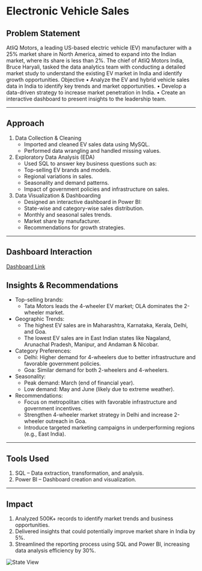 # Electronic Vehicle Sales

## Problem Statement
AtliQ Motors, a leading US-based electric vehicle (EV) manufacturer with a 25% market share in North America, aimed to expand into the Indian market, where its share is less than 2%. The chief of AtliQ Motors India, Bruce Haryali, tasked the data analytics team with conducting a detailed market study to understand the existing EV market in India and identify growth opportunities.
Objective
•	Analyze the EV and hybrid vehicle sales data in India to identify key trends and market opportunities.
•	Develop a data-driven strategy to increase market penetration in India.
•	Create an interactive dashboard to present insights to the leadership team.
________________________________________
## Approach
1.	Data Collection & Cleaning
	- Imported and cleaned EV sales data using MySQL.
	- Performed data wrangling and handled missing values.
2.	Exploratory Data Analysis (EDA)
	- Used SQL to answer key business questions such as: 
	- Top-selling EV brands and models.
	- Regional variations in sales.
	- Seasonality and demand patterns.
	- Impact of government policies and infrastructure on sales.
3.	Data Visualization & Dashboarding
	- Designed an interactive dashboard in Power BI: 
	- State-wise and category-wise sales distribution.
	- Monthly and seasonal sales trends.
	- Market share by manufacturer.
	- Recommendations for growth strategies.
________________________________________
## Dashboard Interaction
<a href = "https://github.com/raghap1/Electronic-Vehicle-Market-Analysis/blob/main/EV%20Sales%20dashboard.pbix">Dashboard Link</a>

## Insights & Recommendations
- Top-selling brands:
	- Tata Motors leads the 4-wheeler EV market; OLA dominates the 2-wheeler market.
- Geographic Trends:
	- The highest EV sales are in Maharashtra, Karnataka, Kerala, Delhi, and Goa.
	- The lowest EV sales are in East Indian states like Nagaland, Arunachal Pradesh, Manipur, and Andaman & Nicobar.
- Category Preferences:
	- Delhi: Higher demand for 4-wheelers due to better infrastructure and favorable government policies.
	- Goa: Similar demand for both 2-wheelers and 4-wheelers.
- Seasonality:
	- Peak demand: March (end of financial year).
	- Low demand: May and June (likely due to extreme weather).
- Recommendations:
	- Focus on metropolitan cities with favorable infrastructure and government incentives.
	- Strengthen 4-wheeler market strategy in Delhi and increase 2-wheeler outreach in Goa.
	- Introduce targeted marketing campaigns in underperforming regions (e.g., East India).
________________________________________
## Tools Used
1.	SQL – Data extraction, transformation, and analysis.
2.	 Power BI – Dashboard creation and visualization.
________________________________________
## Impact
1.	Analyzed 500K+ records to identify market trends and business opportunities.
2.	Delivered insights that could potentially improve market share in India by 5%.
3.	Streamlined the reporting process using SQL and Power BI, increasing data analysis efficiency by 30%.

![State View](https://github.com/user-attachments/assets/7f16f604-8990-4a99-b1b0-3e8120b678c7)



